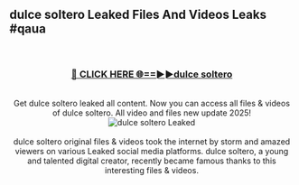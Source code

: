 ## dulce soltero Leaked Files And Videos Leaks #qaua
<br>
<div align="center">
<h3><a href="https://watchclip.my.id/dulce soltero" rel="nofollow">🔴 CLICK HERE 🌐==►►dulce soltero</a></h3>
<br>
Get dulce soltero leaked all content. Now you can access all files & videos of dulce soltero. All video and files new update 2025!
<br>
<a href="https://watchclip.my.id/dulce soltero" rel="nofollow" data-target="animated-image.originalLink"><img src="https://i.ibb.co.com/WyWwxjT/player-gif2.gif" alt="dulce soltero Leaked" style="max-width: 100%; display: inline-block;" data-target="animated-image.originalImage"></a>
<br><br>
dulce soltero original files & videos took the internet by storm and amazed viewers on various Leaked social media platforms. dulce soltero, a young and talented digital creator, recently became famous thanks to this interesting files & videos.
</div>
<br>